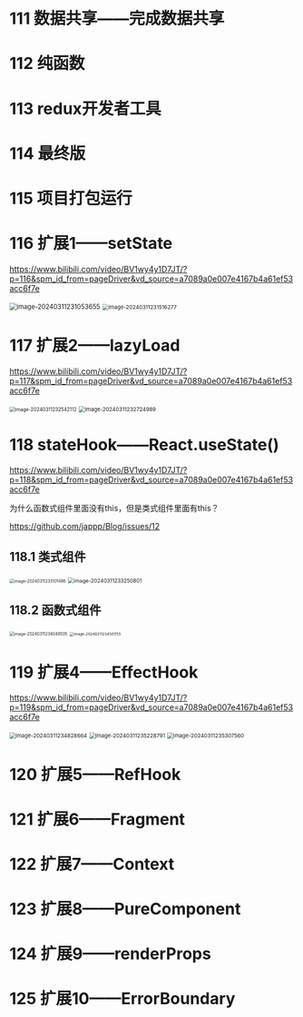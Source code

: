 # 111 数据共享——完成数据共享

# 112 纯函数

# 113 redux开发者工具

# 114 最终版

# 115 项目打包运行

# 116 扩展1——setState

https://www.bilibili.com/video/BV1wy4y1D7JT/?p=116&spm_id_from=pageDriver&vd_source=a7089a0e007e4167b4a61ef53acc6f7e

<img src="01.assets/image-20240311231053655.png" alt="image-20240311231053655" style="zoom: 80%;" />

<img src="01.assets/image-20240311231516277.png" alt="image-20240311231516277" style="zoom:67%;" />

# 117 扩展2——lazyLoad

https://www.bilibili.com/video/BV1wy4y1D7JT/?p=117&spm_id_from=pageDriver&vd_source=a7089a0e007e4167b4a61ef53acc6f7e

<img src="01.assets/image-20240311232542112.png" alt="image-20240311232542112" style="zoom:60%;" />

<img src="01.assets/image-20240311232724989.png" alt="image-20240311232724989" style="zoom:67%;" />

# 118 stateHook——React.useState()

https://www.bilibili.com/video/BV1wy4y1D7JT/?p=118&spm_id_from=pageDriver&vd_source=a7089a0e007e4167b4a61ef53acc6f7e

为什么函数式组件里面没有this，但是类式组件里面有this？

https://github.com/jappp/Blog/issues/12

## 118.1 类式组件

<img src="01.assets/image-20240311233101486.png" alt="image-20240311233101486" style="zoom: 50%;" />

<img src="01.assets/image-20240311233250801.png" alt="image-20240311233250801" style="zoom:65%;" />

## 118.2 函数式组件

<img src="01.assets/image-20240311234048505.png" alt="image-20240311234048505" style="zoom: 50%;" />                 <img src="01.assets/image-20240311234141755.png" alt="image-20240311234141755" style="zoom: 46%;" />

# 119 扩展4——EffectHook

https://www.bilibili.com/video/BV1wy4y1D7JT/?p=119&spm_id_from=pageDriver&vd_source=a7089a0e007e4167b4a61ef53acc6f7e

<img src="01.assets/image-20240311234828664.png" alt="image-20240311234828664" style="zoom:67%;" />

<img src="01.assets/image-20240311235228791.png" alt="image-20240311235228791" style="zoom:67%;" />

<img src="01.assets/image-20240311235307560.png" alt="image-20240311235307560" style="zoom:67%;" />

# 120 扩展5——RefHook

# 121 扩展6——Fragment

# 122 扩展7——Context

# 123 扩展8——PureComponent

# 124 扩展9——renderProps

# 125 扩展10——ErrorBoundary

